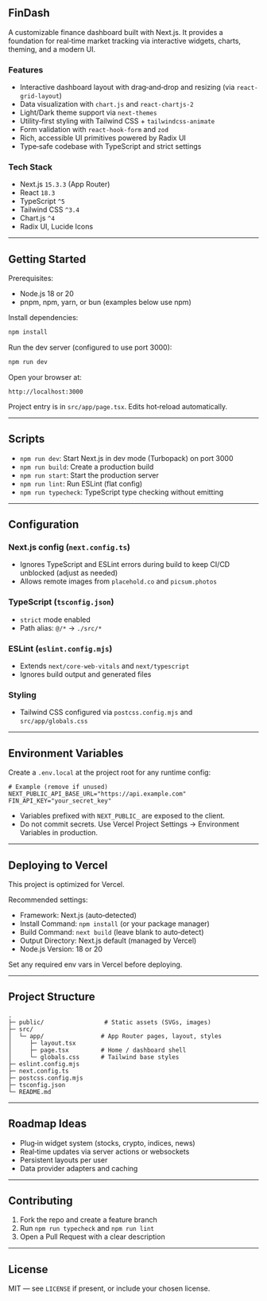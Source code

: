 ## FinDash

A customizable finance dashboard built with Next.js. It provides a foundation for real‑time market tracking via interactive widgets, charts, theming, and a modern UI.

### Features

- Interactive dashboard layout with drag‑and‑drop and resizing (via `react-grid-layout`)
- Data visualization with `chart.js` and `react-chartjs-2`
- Light/Dark theme support via `next-themes`
- Utility‑first styling with Tailwind CSS + `tailwindcss-animate`
- Form validation with `react-hook-form` and `zod`
- Rich, accessible UI primitives powered by Radix UI
- Type‑safe codebase with TypeScript and strict settings

### Tech Stack

- Next.js `15.3.3` (App Router)
- React `18.3`
- TypeScript `^5`
- Tailwind CSS `^3.4`
- Chart.js `^4`
- Radix UI, Lucide Icons

---

## Getting Started

Prerequisites:

- Node.js 18 or 20
- pnpm, npm, yarn, or bun (examples below use npm)

Install dependencies:

```bash
npm install
```

Run the dev server (configured to use port 3000):

```bash
npm run dev
```

Open your browser at:

```
http://localhost:3000
```

Project entry is in `src/app/page.tsx`. Edits hot‑reload automatically.

---

## Scripts

- `npm run dev`: Start Next.js in dev mode (Turbopack) on port 3000
- `npm run build`: Create a production build
- `npm run start`: Start the production server
- `npm run lint`: Run ESLint (flat config)
- `npm run typecheck`: TypeScript type checking without emitting

---

## Configuration

### Next.js config (`next.config.ts`)

- Ignores TypeScript and ESLint errors during build to keep CI/CD unblocked (adjust as needed)
- Allows remote images from `placehold.co` and `picsum.photos`

### TypeScript (`tsconfig.json`)

- `strict` mode enabled
- Path alias: `@/*` → `./src/*`

### ESLint (`eslint.config.mjs`)

- Extends `next/core-web-vitals` and `next/typescript`
- Ignores build output and generated files

### Styling

- Tailwind CSS configured via `postcss.config.mjs` and `src/app/globals.css`

---

## Environment Variables

Create a `.env.local` at the project root for any runtime config:

```
# Example (remove if unused)
NEXT_PUBLIC_API_BASE_URL="https://api.example.com"
FIN_API_KEY="your_secret_key"
```

- Variables prefixed with `NEXT_PUBLIC_` are exposed to the client.
- Do not commit secrets. Use Vercel Project Settings → Environment Variables in production.

---

## Deploying to Vercel

This project is optimized for Vercel.

Recommended settings:

- Framework: Next.js (auto‑detected)
- Install Command: `npm install` (or your package manager)
- Build Command: `next build` (leave blank to auto‑detect)
- Output Directory: Next.js default (managed by Vercel)
- Node.js Version: 18 or 20

Set any required env vars in Vercel before deploying.

---

## Project Structure

```
.
├─ public/                 # Static assets (SVGs, images)
├─ src/
│  └─ app/                # App Router pages, layout, styles
│     ├─ layout.tsx
│     ├─ page.tsx         # Home / dashboard shell
│     └─ globals.css      # Tailwind base styles
├─ eslint.config.mjs
├─ next.config.ts
├─ postcss.config.mjs
├─ tsconfig.json
└─ README.md
```

---

## Roadmap Ideas

- Plug‑in widget system (stocks, crypto, indices, news)
- Real‑time updates via server actions or websockets
- Persistent layouts per user
- Data provider adapters and caching

---

## Contributing

1. Fork the repo and create a feature branch
2. Run `npm run typecheck` and `npm run lint`
3. Open a Pull Request with a clear description

---

## License

MIT — see `LICENSE` if present, or include your chosen license.

